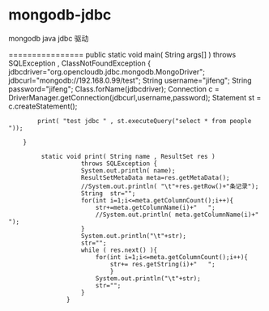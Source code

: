 # mongodb-jdbc
mongodb java jdbc 驱动

================
        public static void main( String args[] ) throws SQLException , ClassNotFoundException {
 		    jdbcdriver="org.opencloudb.jdbc.mongodb.MongoDriver";
		    jdbcurl="mongodb://192.168.0.99/test";
		    String username="jifeng";
	    	    String password="jifeng";
	    	    Class.forName(jdbcdriver);
	    	    Connection c = DriverManager.getConnection(jdbcurl,username,password); 
		    Statement st = c.createStatement();

		    print( "test jdbc " , st.executeQuery("select * from people ")); 

		}
		
			 static void print( String name , ResultSet res )
				        throws SQLException {
				        System.out.println( name);
				        ResultSetMetaData meta=res.getMetaData();				        
		                //System.out.println( "\t"+res.getRow()+"条记录");
		                String	str="";
		                for(int i=1;i<=meta.getColumnCount();i++){
		                	str+=meta.getColumnName(i)+"   ";
		                	//System.out.println( meta.getColumnName(i)+"   ");
		                }
		                System.out.println("\t"+str);
		                str="";
				        while ( res.next() ){
				        	for(int i=1;i<=meta.getColumnCount();i++){	
				        		str+= res.getString(i)+"   ";		
				        		} 
				        	System.out.println("\t"+str);
				        	str="";
				        }
				    }	
